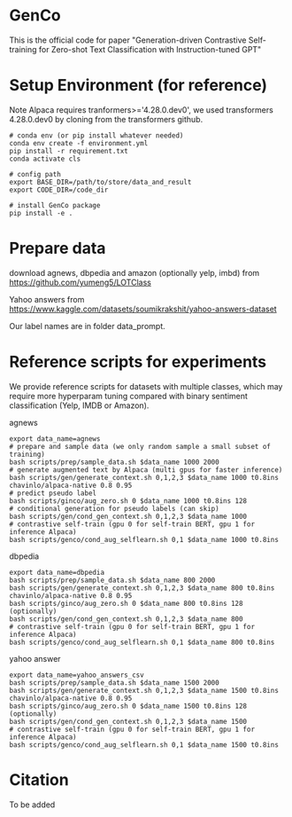 # GenCo

This is the official code for paper "Generation-driven Contrastive Self-training for Zero-shot Text Classification with Instruction-tuned GPT"

# Setup Environment (for reference)
Note Alpaca requires tranformers>='4.28.0.dev0', we used transformers 4.28.0.dev0 by cloning from the transformers github. 

```
# conda env (or pip install whatever needed)
conda env create -f environment.yml
pip install -r requirement.txt
conda activate cls

# config path
export BASE_DIR=/path/to/store/data_and_result
export CODE_DIR=/code_dir

# install GenCo package
pip install -e .
```


# Prepare data
download agnews, dbpedia and amazon (optionally yelp, imbd) from https://github.com/yumeng5/LOTClass

Yahoo answers from https://www.kaggle.com/datasets/soumikrakshit/yahoo-answers-dataset

Our label names are in folder data_prompt.


# Reference scripts for experiments
We provide reference scripts for datasets with multiple classes, which may require more hyperparam tuning compared with binary sentiment classification (Yelp, IMDB or Amazon).

agnews
```
export data_name=agnews
# prepare and sample data (we only random sample a small subset of training)
bash scripts/prep/sample_data.sh $data_name 1000 2000
# generate augmented text by Alpaca (multi gpus for faster inference)
bash scripts/gen/generate_context.sh 0,1,2,3 $data_name 1000 t0.8ins chavinlo/alpaca-native 0.8 0.95
# predict pseudo label
bash scripts/ginco/aug_zero.sh 0 $data_name 1000 t0.8ins 128
# conditional generation for pseudo labels (can skip)
bash scripts/gen/cond_gen_context.sh 0,1,2,3 $data_name 1000
# contrastive self-train (gpu 0 for self-train BERT, gpu 1 for inference Alpaca)
bash scripts/genco/cond_aug_selflearn.sh 0,1 $data_name 1000 t0.8ins
```

dbpedia
```
export data_name=dbpedia
bash scripts/prep/sample_data.sh $data_name 800 2000
bash scripts/gen/generate_context.sh 0,1,2,3 $data_name 800 t0.8ins chavinlo/alpaca-native 0.8 0.95
bash scripts/ginco/aug_zero.sh 0 $data_name 800 t0.8ins 128
(optionally)
bash scripts/gen/cond_gen_context.sh 0,1,2,3 $data_name 800
# contrastive self-train (gpu 0 for self-train BERT, gpu 1 for inference Alpaca)
bash scripts/genco/cond_aug_selflearn.sh 0,1 $data_name 800 t0.8ins
```

yahoo answer
```
export data_name=yahoo_answers_csv
bash scripts/prep/sample_data.sh $data_name 1500 2000
bash scripts/gen/generate_context.sh 0,1,2,3 $data_name 1500 t0.8ins chavinlo/alpaca-native 0.8 0.95
bash scripts/ginco/aug_zero.sh 0 $data_name 1500 t0.8ins 128
(optionally)
bash scripts/gen/cond_gen_context.sh 0,1,2,3 $data_name 1500
# contrastive self-train (gpu 0 for self-train BERT, gpu 1 for inference Alpaca)
bash scripts/genco/cond_aug_selflearn.sh 0,1 $data_name 1500 t0.8ins
```

# Citation
To be added
